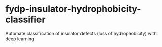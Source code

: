 # fydp-insulator-hydrophobicity-classifier
Automate classification of insulator defects (loss of hydrophobicity) with deep learning
